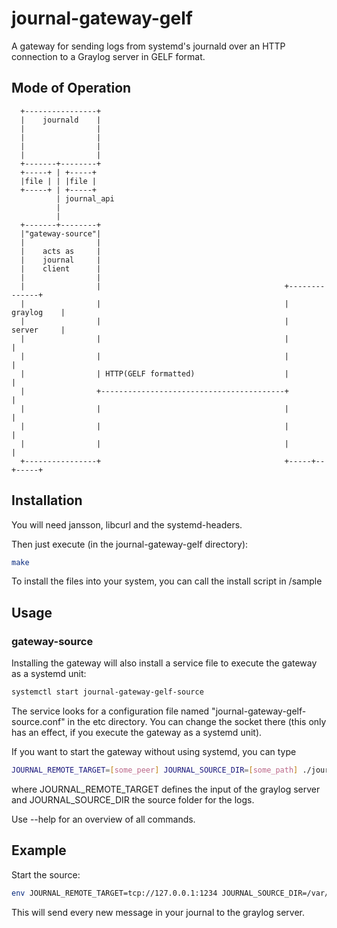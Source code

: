 journal-gateway-gelf
====================

A gateway for sending logs from systemd's journald over an HTTP connection to a
Graylog server in GELF format.

Mode of Operation
-----------------

```
  +----------------+
  |    journald    |
  |                |
  |                |
  |                |
  |                |
  +-------+--------+
  +-----+ | +-----+
  |file | | |file |
  +-----+ | +-----+
          | journal_api
          |
          |
  +-------+--------+
  |"gateway-source"|
  |                |
  |    acts as     |
  |    journal     |
  |    client      |
  |                |
  |                |                                         +--------------+
  |                |                                         |   graylog    |
  |                |                                         |   server     |
  |                |                                         |              |
  |                |                                         |              |
  |                | HTTP(GELF formatted)                    |              |
  |                +-----------------------------------------+              |
  |                |                                         |              |
  |                |                                         |              |
  |                |                                         |              |
  +----------------+                                         +-----+--+-----+
```
Installation
------------

You will need jansson, libcurl and the systemd-headers.

Then just execute (in the journal-gateway-gelf directory):

```bash
make
```

To install the files into your system, you can call the install script in
/sample

Usage
-----

### gateway-source

Installing the gateway will also install a service file to execute the gateway
as a systemd unit:

```bash
systemctl start journal-gateway-gelf-source
```

The service looks for a configuration file named  "journal-gateway-gelf-
source.conf" in the etc directory. You can change the socket there (this
only has an effect, if you execute the gateway as a systemd unit).

If you want to start the gateway without using systemd, you can type
```bash
JOURNAL_REMOTE_TARGET=[some_peer] JOURNAL_SOURCE_DIR=[some_path] ./journal-gateway-gelf-source
```

where JOURNAL_REMOTE_TARGET defines the input of the graylog server and
JOURNAL_SOURCE_DIR the source folder for the logs.

Use --help for an overview of all commands.

Example
-------

Start the source:

```bash
env JOURNAL_REMOTE_TARGET=tcp://127.0.0.1:1234 JOURNAL_SOURCE_DIR=/var/log/journal ./journal-gateway-zmtp-source
```

This will send every new message in your journal to the graylog server.
